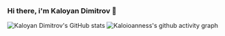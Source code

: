 ### Hi there, i'm Kaloyan Dimitrov 👋

![Kaloyan Dimitrov's GitHub stats](https://github-readme-stats.vercel.app/api?username=Kaloioanness&theme=dracula&show_icons=true)  ![Kaloioanness's github activity graph](https://github-readme-activity-graph.vercel.app/graph?username=Kaloioanness&theme=dracula)


